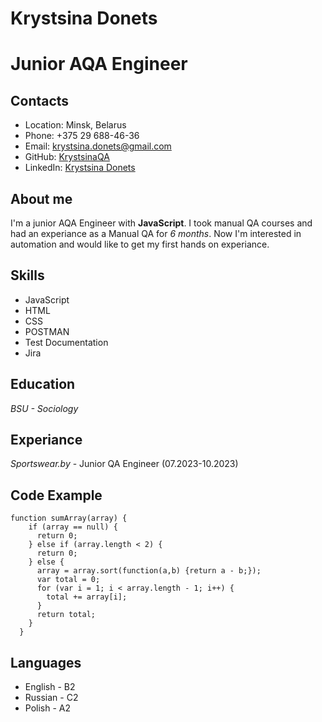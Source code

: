 # Krystsina Donets 
# Junior AQA Engineer

## Contacts 

* Location: Minsk, Belarus
* Phone: +375 29 688-46-36
* Email: krystsina.donets@gmail.com
* GitHub: [KrystsinaQA](https://github.com/KrystsinaQA)
* LinkedIn: [Krystsina Donets](https://www.linkedin.com/in/krystsina-donets)


## About me 
I'm a junior AQA Engineer with **JavaScript**. I took manual QA courses and had an experiance as a Manual QA for *6 months*. Now I'm interested in automation and would like to get my first hands on experiance. 

## Skills
* JavaScript
* HTML 
* CSS 
* POSTMAN 
* Test Documentation
* Jira
  
## Education 
*BSU - Sociology*

## Experiance 

*Sportswear.by* - Junior QA Engineer (07.2023-10.2023)
## Code Example 
```
function sumArray(array) {
    if (array == null) {
      return 0;
    } else if (array.length < 2) {
      return 0;
    } else {
      array = array.sort(function(a,b) {return a - b;});
      var total = 0;
      for (var i = 1; i < array.length - 1; i++) {
        total += array[i];
      }
      return total;
    }
  }
```
## Languages
* English - B2
* Russian - C2
* Polish - A2
